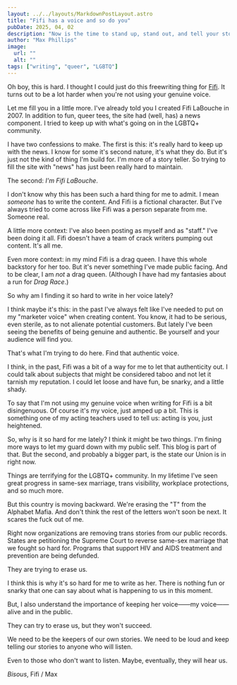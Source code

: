 ```yaml
---
layout: ../../layouts/MarkdownPostLayout.astro
title: "Fifi has a voice and so do you"
pubDate: 2025, 04, 02
description: "Now is the time to stand up, stand out, and tell your story."
author: "Max Phillips"
image:
  url: ""
  alt: ""
tags: ["writing", "queer", "LGBTQ"]
---
```



Oh boy, this is hard. I thought I could just do this freewriting thing for [Fifi](https://fifilabouche.com). It turns out to be a lot harder when you're not using your genuine voice.

Let me fill you in a little more. I've already told you I created Fifi LaBouche in 2007. In addition to fun, queer tees, the site had (well, has) a news component. I tried to keep up with what's going on in the LGBTQ+ community. 

I have two confessions to make. The first is this: it's really hard to keep up with the news. I know for some it's second nature, it's what they do. But it's just not the kind of thing I'm build for. I'm more of a story teller. So trying to fill the site with "news" has just been really hard to maintain.

The second: *I'm Fifi LaBouche*. 

I don't know why this has been such a hard thing for me to admit. I mean *someone* has to write the content. And Fifi is a fictional character. But I've always tried to come across like Fifi was a person separate from me. Someone real. 

A little more context: I've also been posting as myself and as "staff." I've been doing it all. Fifi doesn't have a team of crack writers pumping out content. It's all me. 

Even more context: in my mind Fifi is a drag queen. I have this whole backstory for her too. But it's never something I've made public facing. And to be clear, I am *not* a drag queen. (Although I have had my fantasies about a run for *Drag Race*.)

So why am I finding it so hard to write in her voice lately?

I think maybe it's this: in the past I've always felt like I've needed to put on my "marketer voice" when creating content. You know, it had to be serious, even sterile, as to not alienate potential customers. But lately I've been seeing the benefits of being genuine and authentic. Be yourself and your audience will find you.

That's what I'm trying to do here. Find that authentic voice.

I think, in the past, Fifi was a bit of a way for me to let that authenticity out. I could talk about subjects that might be considered taboo and not let it tarnish my reputation. I could let loose and have fun, be snarky, and a little shady.

To say that I'm not using my genuine voice when writing for Fifi is a bit disingenuous. Of course it's my voice, just amped up a bit. This is something one of my acting teachers used to tell us: acting is you, just heightened. 

So, why is it so hard for me lately? I think it might be two things. I'm fining more ways to let my guard down with my public self. This blog is part of that. But the second, and probably a bigger part, is the state our Union is in right now. 

Things are terrifying for the LGBTQ+ community. In my lifetime I've seen great progress in same-sex marriage, trans visibility, workplace protections, and so much more. 

But this country is moving backward. We're erasing the "T" from the Alphabet Mafia. And don't think the rest of the letters won't soon be next. It scares the fuck out of me. 

Right now organizations are removing trans stories from our public records. States are petitioning the Supreme Court to reverse same-sex marriage that we fought so hard for. Programs that support HIV and AIDS treatment and prevention are being defunded.

They are trying to erase us.

I think this is why it's so hard for me to write as her. There is nothing fun or snarky that one can say about what is happening to us in this moment. 

But, I also understand the importance of keeping her voice——my voice——alive and in the public. 

They can try to erase us, but they won't succeed.

We need to be the keepers of our own stories. We need to be loud and keep telling our stories to anyone who will listen. 

Even to those who don't want to listen. Maybe, eventually, they will hear us. 

*Bisous*, 
Fifi / Max